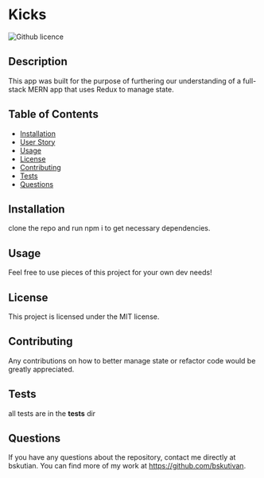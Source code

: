 # Kicks
 ![Github licence](http://img.shields.io/badge/license-MIT-blue.svg)
  ## Description
  This app was built for the purpose of furthering our understanding of a full-stack MERN app that uses Redux to manage state.
  ## Table of Contents
  * [Installation](#installation)
  * [User Story](#user-story)
  * [Usage](#usage)
  * [License](#license)
  * [Contributing](#contributing)
  * [Tests](#tests)
  * [Questions](#questions)
  ## Installation 
  clone the repo and run npm i to get necessary dependencies.

  ## Usage
  Feel free to use pieces of this project for your own dev needs!
   
  ## License
  This project is licensed under the MIT license.
  ## Contributing
  Any contributions on how to better manage state or refactor code would be greatly appreciated.
  ## Tests
  all tests are in the __tests__ dir
  
  ## Questions
  If you have any questions about the repository, contact me directly at bskutian. You can find more of my work at https://github.com/bskutivan.
